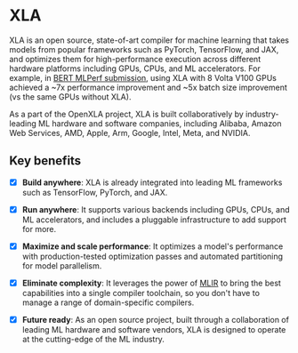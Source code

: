 # XLA

XLA is an open source, state-of-art compiler for machine learning that
takes models from popular frameworks such as PyTorch, TensorFlow, and JAX, and
optimizes them for high-performance execution across different hardware
platforms including GPUs, CPUs, and ML accelerators. For example, in
[BERT MLPerf submission](https://blog.tensorflow.org/2020/07/tensorflow-2-mlperf-submissions.html),
using XLA with 8 Volta V100 GPUs achieved a ~7x performance improvement
and ~5x batch size improvement (vs the same GPUs without XLA).

As a part of the OpenXLA project, XLA is built collaboratively by
industry-leading ML hardware and software companies, including
Alibaba, Amazon Web Services, AMD, Apple, Arm, Google, Intel, Meta, and NVIDIA.

## Key benefits

- [x] **Build anywhere**: XLA is already integrated into
leading ML frameworks such as TensorFlow, PyTorch, and JAX.

- [x] **Run anywhere**: It supports various backends including
GPUs, CPUs, and ML accelerators, and includes a pluggable infrastructure to add
support for more.

- [x] **Maximize and scale performance**: It optimizes a model's performance
with production-tested optimization passes and automated partitioning for model
parallelism.

- [x] **Eliminate complexity**: It leverages the power of
[MLIR](https://mlir.llvm.org/) to bring the best capabilities into a single
compiler toolchain, so you don't have to manage a range of domain-specific
compilers.

- [x] **Future ready**: As an open source project, built through a collaboration
of leading ML hardware and software vendors, XLA is
designed to operate at the cutting-edge of the ML industry.